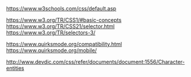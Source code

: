 https://www.w3schools.com/css/default.asp

https://www.w3.org/TR/CSS1/#basic-concepts
https://www.w3.org/TR/CSS21/selector.html
https://www.w3.org/TR/selectors-3/

https://www.quirksmode.org/compatibility.html
https://www.quirksmode.org/mobile/


http://www.devdic.com/css/refer/documents/document:1556/Character-entities
<!--stackedit_data:
eyJoaXN0b3J5IjpbLTE5ODgzMTY0MjgsMzQxNDk2MTY0LDY1Mz
g1NTc1Ml19
-->